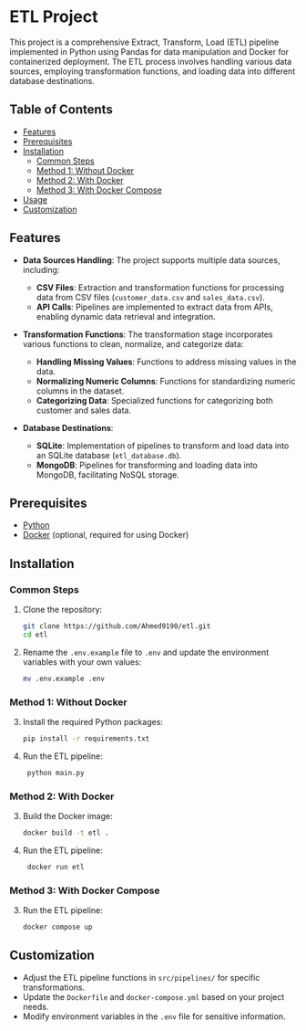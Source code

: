 # ETL Project

This project is a comprehensive Extract, Transform, Load (ETL) pipeline implemented in Python using Pandas for data manipulation and Docker for containerized deployment. The ETL process involves handling various data sources, employing transformation functions, and loading data into different database destinations.

## Table of Contents

- [Features](#features)
- [Prerequisites](#prerequisites)
- [Installation](#installation)
  - [Common Steps](#common-steps)
  - [Method 1: Without Docker](#method-1-without-docker)
  - [Method 2: With Docker](#method-2-with-docker)
  - [Method 3: With Docker Compose](#method-3-with-docker-compose)
- [Usage](#usage)
- [Customization](#customization)

## Features

- **Data Sources Handling**: The project supports multiple data sources, including:

  - **CSV Files**: Extraction and transformation functions for processing data from CSV files (`customer_data.csv` and `sales_data.csv`).
  - **API Calls**: Pipelines are implemented to extract data from APIs, enabling dynamic data retrieval and integration.

- **Transformation Functions**: The transformation stage incorporates various functions to clean, normalize, and categorize data:

  - **Handling Missing Values**: Functions to address missing values in the data.
  - **Normalizing Numeric Columns**: Functions for standardizing numeric columns in the dataset.
  - **Categorizing Data**: Specialized functions for categorizing both customer and sales data.

- **Database Destinations**:
  - **SQLite**: Implementation of pipelines to transform and load data into an SQLite database (`etl_database.db`).
  - **MongoDB**: Pipelines for transforming and loading data into MongoDB, facilitating NoSQL storage.

## Prerequisites

- [Python](https://www.python.org/downloads/)
- [Docker](https://www.docker.com/get-started) (optional, required for using Docker)

## Installation

### Common Steps

1. Clone the repository:

   ```bash
   git clone https://github.com/Ahmed9190/etl.git
   cd etl
   ```

2. Rename the `.env.example` file to `.env` and update the environment variables with your own values:

   ```bash
   mv .env.example .env
   ```

### Method 1: Without Docker

3. Install the required Python packages:

   ```bash
   pip install -r requirements.txt
   ```

4. Run the ETL pipeline:

   ```bash
    python main.py
   ```

### Method 2: With Docker

3. Build the Docker image:

   ```bash
   docker build -t etl .
   ```

4. Run the ETL pipeline:

   ```bash
    docker run etl
   ```

### Method 3: With Docker Compose

3. Run the ETL pipeline:

   ```bash
   docker compose up
   ```

## Customization

- Adjust the ETL pipeline functions in `src/pipelines/` for specific transformations.
- Update the `Dockerfile` and `docker-compose.yml` based on your project needs.
- Modify environment variables in the `.env` file for sensitive information.
